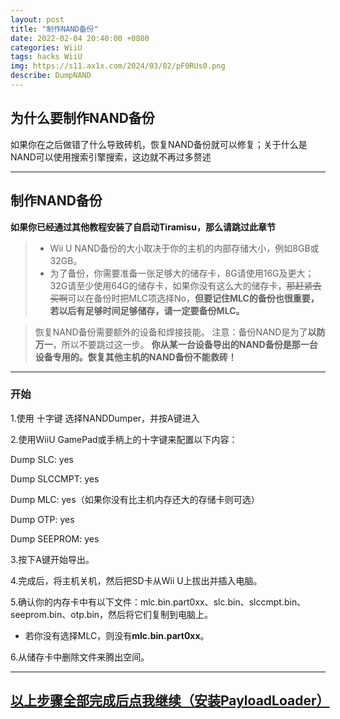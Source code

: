 ```yaml
---
layout: post
title: "制作NAND备份"
date: 2022-02-04 20:40:00 +0800
categories: WiiU
tags: hacks WiiU
img: https://s11.ax1x.com/2024/03/02/pF0RUs0.png
describe: DumpNAND
---
```


## 为什么要制作NAND备份

如果你在之后做错了什么导致砖机，恢复NAND备份就可以修复；关于什么是NAND可以使用搜索引擎搜索，这边就不再过多赘述

<hr />

## 制作NAND备份

**如果你已经通过其他教程安装了自启动Tiramisu，那么请跳过此章节**

>- Wii U NAND备份的大小取决于你的主机的内部存储大小，例如8GB或32GB。
>  - 为了备份，你需要准备一张足够大的储存卡，8G请使用16G及更大；32G请至少使用64G的储存卡，如果你没有这么大的储存卡，~~那赶紧去买啊~~可以在备份时把MLC项选择No，**但要记住MLC的备份也很重要，若以后有足够时间足够储存，请一定要备份MLC。**

>恢复NAND备份需要额外的设备和焊接技能。
>注意：备份NAND是为了**以防万一**，所以不要跳过这一步。
>**你从某一台设备导出的NAND备份是那一台设备专用的。恢复其他主机的NAND备份不能救砖！**

<hr />

### 开始

1.使用 十字键 选择NANDDumper，并按A键进入

2.使用WiiU GamePad或手柄上的十字键来配置以下内容：

Dump SLC: yes

Dump SLCCMPT: yes

Dump MLC: yes（如果你没有比主机内存还大的存储卡则可选）

Dump OTP: yes

Dump SEEPROM: yes

3.按下A键开始导出。

4.完成后，将主机关机，然后把SD卡从Wii U上拔出并插入电脑。

5.确认你的内存卡中有以下文件：mlc.bin.part0xx、slc.bin、slccmpt.bin、seeprom.bin、otp.bin，然后将它们复制到电脑上。 

- 若你没有选择MLC，则没有**mlc.bin.part0xx**。

6.从储存卡中删除文件来腾出空间。

<hr />

## [以上步骤全部完成后点我继续（安装PayloadLoader）](#)